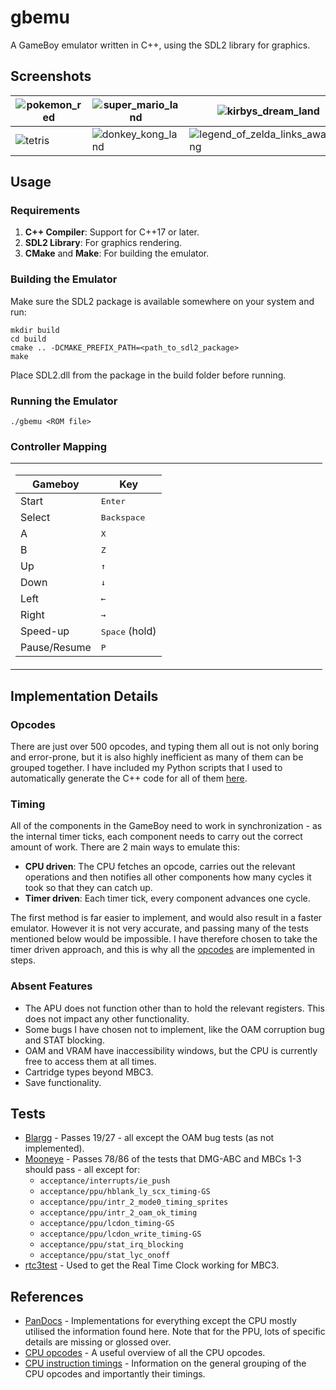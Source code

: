 # gbemu
A GameBoy emulator written in C++, using the SDL2 library for graphics.

## Screenshots
| ![pokemon_red](https://github.com/user-attachments/assets/05cae334-dc55-4b1f-8945-baeeff1cb28c) | ![super_mario_land](https://github.com/user-attachments/assets/90d7076f-4889-4890-82fa-244dd080b00a) | ![kirbys_dream_land](https://github.com/user-attachments/assets/365ca5fa-3f21-46e7-aaf8-c88184a01e32) |
|---------------------------------|---------------------------------|---------------------------------|
| ![tetris](https://github.com/user-attachments/assets/4c38fa43-1ba1-4259-909d-d29019ed99e7) | ![donkey_kong_land](https://github.com/user-attachments/assets/bc273f30-92f2-4aff-83cf-16dee0fb6b40) | ![legend_of_zelda_links_awakening](https://github.com/user-attachments/assets/a7c3df10-dc85-49c5-918e-3b1f140a934f) |


## Usage
### Requirements
1. **C++ Compiler**: Support for C++17 or later.
2. **SDL2 Library**: For graphics rendering.
3. **CMake** and **Make**: For building the emulator.

### Building the Emulator
Make sure the SDL2 package is available somewhere on your system and run: 
```
mkdir build
cd build
cmake .. -DCMAKE_PREFIX_PATH=<path_to_sdl2_package>
make
```
Place SDL2.dll from the package in the build folder before running.

### Running the Emulator
`./gbemu <ROM file>`

### Controller Mapping
<table style="width:100%">
  <td style="width:50%; vertical-align: top;">

| Gameboy | Key |
| --- | --- |
| Start | <kbd>Enter</kbd> |
| Select | <kbd>Backspace</kbd> |
| A | <kbd>X</kbd> |
| B | <kbd>Z</kbd> |
| Up | <kbd>↑</kbd> |
| Down | <kbd>↓</kbd> |
| Left | <kbd>←</kbd> |
| Right | <kbd>→</kbd> |
| Speed-up | <kbd>Space</kbd> (hold) |
| Pause/Resume | <kbd>P</kbd> |
  </td>
</table>

## Implementation Details

### Opcodes
There are just over 500 opcodes, and typing them all out is not only boring and error-prone, but it is also highly inefficient as many of them can be grouped together. I have included my Python scripts that I used to automatically generate the C++ code for all of them [here](https://github.com/RJW20/gbemu/tree/main/opcode_generator).

### Timing
All of the components in the GameBoy need to work in synchronization - as the internal timer ticks, each component needs to carry out the correct amount of work. There are 2 main ways to emulate this:
- **CPU driven**: The CPU fetches an opcode, carries out the relevant operations and then notifies all other components how many cycles it took so that they can catch up.
- **Timer driven**: Each timer tick, every component advances one cycle.

The first method is far easier to implement, and would also result in a faster emulator. However it is not very accurate, and passing many of the tests mentioned below would be impossible. I have therefore chosen to take the timer driven approach, and this is why all the [opcodes](https://github.com/RJW20/gbemu/blob/main/src/cpu/opcodes.cpp) are implemented in steps.

### Absent Features
- The APU does not function other than to hold the relevant registers. This does not impact any other functionality.
- Some bugs I have chosen not to implement, like the OAM corruption bug and STAT blocking.
- OAM and VRAM have inaccessibility windows, but the CPU is currently free to access them at all times.
- Cartridge types beyond MBC3.
- Save functionality.

## Tests
- [Blargg](https://github.com/retrio/gb-test-roms) - Passes 19/27 - all except the OAM bug tests (as not implemented).
- [Mooneye](https://github.com/Gekkio/mooneye-test-suite) - Passes 78/86 of the tests that DMG-ABC and MBCs 1-3 should pass - all except for:
    - `acceptance/interrupts/ie_push`
    - `acceptance/ppu/hblank_ly_scx_timing-GS`
    - `acceptance/ppu/intr_2_mode0_timing_sprites`
    - `acceptance/ppu/intr_2_oam_ok_timing`
    - `acceptance/ppu/lcdon_timing-GS`
    - `acceptance/ppu/lcdon_write_timing-GS`
    - `acceptance/ppu/stat_irq_blocking`
    - `acceptance/ppu/stat_lyc_onoff`
- [rtc3test](https://github.com/aaaaaa123456789/rtc3test) - Used to get the Real Time Clock working for MBC3.

## References
- [PanDocs](https://gbdev.io/pandocs/About.html) - Implementations for everything except the CPU mostly utilised the information found here. Note that for the PPU, lots of specific details are missing or glossed over.
- [CPU opcodes](https://meganesu.github.io/generate-gb-opcodes/) - A useful overview of all the CPU opcodes.
- [CPU instruction timings](https://gekkio.fi/files/gb-docs/gbctr.pdf) - Information on the general grouping of the CPU opcodes and importantly their timings.